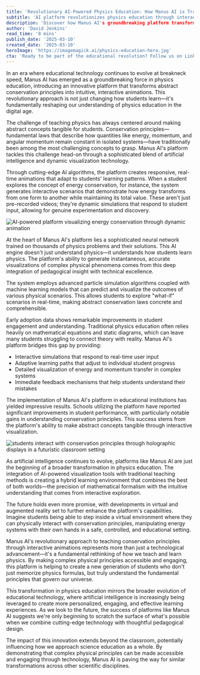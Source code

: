 ```yaml
---
title: 'Revolutionary AI-Powered Physics Education: How Manus AI is Transforming the Way We Learn Conservation Principles'
subtitle: 'AI platform revolutionizes physics education through interactive conservation principles visualization'
description: 'Discover how Manus AI's groundbreaking platform transforms conservation principles into intuitive, interactive animations, reshaping the future of physics education through AI-powered visualization technology.'
author: 'David Jenkins'
read_time: '8 mins'
publish_date: '2025-03-10'
created_date: '2025-03-10'
heroImage: 'https://imagemagick.ai/physics-education-hero.jpg'
cta: 'Ready to be part of the educational revolution? Follow us on LinkedIn @MagickAI to join a community of forward-thinking educators and stay updated on the latest in AI-powered physics education.'
---
```


In an era where educational technology continues to evolve at breakneck speed, Manus AI has emerged as a groundbreaking force in physics education, introducing an innovative platform that transforms abstract conservation principles into intuitive, interactive animations. This revolutionary approach is not just changing how students learn—it's fundamentally reshaping our understanding of physics education in the digital age.

The challenge of teaching physics has always centered around making abstract concepts tangible for students. Conservation principles—fundamental laws that describe how quantities like energy, momentum, and angular momentum remain constant in isolated systems—have traditionally been among the most challenging concepts to grasp. Manus AI's platform tackles this challenge head-on through a sophisticated blend of artificial intelligence and dynamic visualization technology.

Through cutting-edge AI algorithms, the platform creates responsive, real-time animations that adapt to students' learning patterns. When a student explores the concept of energy conservation, for instance, the system generates interactive scenarios that demonstrate how energy transforms from one form to another while maintaining its total value. These aren't just pre-recorded videos; they're dynamic simulations that respond to student input, allowing for genuine experimentation and discovery.

![AI-powered platform visualizing energy conservation through dynamic animation](https://i.magick.ai/PIXE/1738490181100_magick_img.webp)

At the heart of Manus AI's platform lies a sophisticated neural network trained on thousands of physics problems and their solutions. This AI engine doesn't just understand physics—it understands how students learn physics. The platform's ability to generate instantaneous, accurate visualizations of complex physical phenomena comes from this deep integration of pedagogical insight with technical excellence.

The system employs advanced particle simulation algorithms coupled with machine learning models that can predict and visualize the outcomes of various physical scenarios. This allows students to explore "what-if" scenarios in real-time, making abstract conservation laws concrete and comprehensible.

Early adoption data shows remarkable improvements in student engagement and understanding. Traditional physics education often relies heavily on mathematical equations and static diagrams, which can leave many students struggling to connect theory with reality. Manus AI's platform bridges this gap by providing:

- Interactive simulations that respond to real-time user input
- Adaptive learning paths that adjust to individual student progress
- Detailed visualization of energy and momentum transfer in complex systems
- Immediate feedback mechanisms that help students understand their mistakes

The implementation of Manus AI's platform in educational institutions has yielded impressive results. Schools utilizing the platform have reported significant improvements in student performance, with particularly notable gains in understanding conservation principles. This success stems from the platform's ability to make abstract concepts tangible through interactive visualization.

![students interact with conservation principles through holographic displays in a futuristic classroom setting](https://i.magick.ai/PIXE/1738499181100_magick_img.webp)

As artificial intelligence continues to evolve, platforms like Manus AI are just the beginning of a broader transformation in physics education. The integration of AI-powered visualization tools with traditional teaching methods is creating a hybrid learning environment that combines the best of both worlds—the precision of mathematical formalism with the intuitive understanding that comes from interactive exploration.

The future holds even more promise, with developments in virtual and augmented reality set to further enhance the platform's capabilities. Imagine students being able to step inside a virtual environment where they can physically interact with conservation principles, manipulating energy systems with their own hands in a safe, controlled, and educational setting.

Manus AI's revolutionary approach to teaching conservation principles through interactive animations represents more than just a technological advancement—it's a fundamental rethinking of how we teach and learn physics. By making complex physical principles accessible and engaging, this platform is helping to create a new generation of students who don't just memorize physics formulas, but truly understand the fundamental principles that govern our universe.

This transformation in physics education mirrors the broader evolution of educational technology, where artificial intelligence is increasingly being leveraged to create more personalized, engaging, and effective learning experiences. As we look to the future, the success of platforms like Manus AI suggests we're only beginning to scratch the surface of what's possible when we combine cutting-edge technology with thoughtful pedagogical design.

The impact of this innovation extends beyond the classroom, potentially influencing how we approach science education as a whole. By demonstrating that complex physical principles can be made accessible and engaging through technology, Manus AI is paving the way for similar transformations across other scientific disciplines.